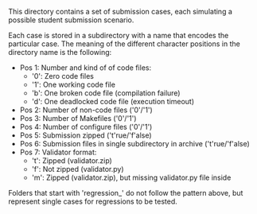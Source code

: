 This directory contains a set of submission cases,
each simulating a possible student submission scenario. 

Each case is stored in a subdirectory with a name
that encodes the particular case. The meaning of the 
different character positions in the directory name
is the following:

- Pos 1: Number and kind of of code files:
  - '0': Zero code files
  - '1': One working code file
  - 'b': One broken code file (compilation failure)
  - 'd': One deadlocked code file (execution timeout)
- Pos 2: Number of non-code files ('0'/'1')
- Pos 3: Number of Makefiles ('0'/'1')
- Pos 4: Number of configure files ('0'/'1')
- Pos 5: Submission zipped ('t'rue/'f'alse)
- Pos 6: Submission files in single subdirectory in archive ('t'rue/'f'alse)
- Pos 7: Validator format:
  - 't': Zipped (validator.zip)
  - 'f': Not zipped (validator.py)
  - 'm': Zipped (validator.zip), but missing validator.py file inside

Folders that start with 'regression_' do not follow the pattern above,
but represent single cases for regressions to be tested.
